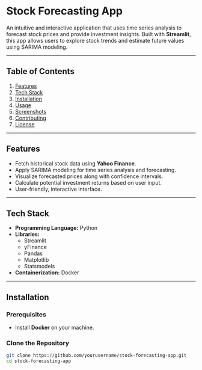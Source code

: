 # Stock Forecasting App

An intuitive and interactive application that uses time series analysis to forecast stock prices and provide investment insights. Built with **Streamlit**, this app allows users to explore stock trends and estimate future values using SARIMA modeling.

---

## Table of Contents

1. [Features](#features)
2. [Tech Stack](#tech-stack)
3. [Installation](#installation)
4. [Usage](#usage)
5. [Screenshots](#screenshots)
6. [Contributing](#contributing)
7. [License](#license)

---

## Features

- Fetch historical stock data using **Yahoo Finance**.
- Apply SARIMA modeling for time series analysis and forecasting.
- Visualize forecasted prices along with confidence intervals.
- Calculate potential investment returns based on user input.
- User-friendly, interactive interface.

---

## Tech Stack

- **Programming Language:** Python
- **Libraries:** 
  - Streamlit
  - yFinance
  - Pandas
  - Matplotlib
  - Statsmodels
- **Containerization:** Docker

---

## Installation

### Prerequisites
- Install **Docker** on your machine.

### Clone the Repository
```bash
git clone https://github.com/yourusername/stock-forecasting-app.git
cd stock-forecasting-app
